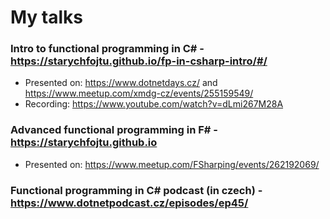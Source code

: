 # My talks

### Intro to functional programming in C# - https://starychfojtu.github.io/fp-in-csharp-intro/#/
- Presented on: https://www.dotnetdays.cz/ and https://www.meetup.com/xmdg-cz/events/255159549/
- Recording: https://www.youtube.com/watch?v=dLmi267M28A

### Advanced functional programming in F# - https://starychfojtu.github.io
- Presented on: https://www.meetup.com/FSharping/events/262192069/

### Functional programming in C# podcast (in czech) - https://www.dotnetpodcast.cz/episodes/ep45/

